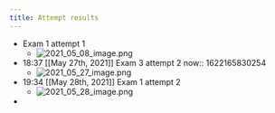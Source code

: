 ```yaml
---
title: Attempt results
---
```


- Exam 1 attempt 1
	- ![2021_05_08_image.png](https://cdn.logseq.com/%2F19d8129d-f0d6-41c0-a53b-bbfce3d097ca3c5f00e9-9641-4f90-a09a-1c96d74b13812021_05_08_image.png?Expires=4774094417&Signature=JTBc0yIT7j~IKLn1HQYGtkgrQnzjXMprQ5-sXipfUdNw6ykuo8mXEs5KrDm9jnGCzGPiB14zWTEj9OEczbpzCFE5CdxxbzyiQ8waTELkz9Vscp7mGSQIHkQwtTAyigcPYzfaWX6JPoba3weFqsMpoz8GMh0z1yVhaWC9RRU3h8hMOzRyJw35xoSbEQYa2Bk732CmG9-s4yRyzdjnWoHXmMxTp7WK2~-ajee6nBtr6sy7-alUJhOheAEHuWvLjWMQALUz8UVGC~ypBDxPP8GRbq4gxQuoYSlvErF1JPKVwUIVBaptm97tU8mjQm2hBYy4LkSrNBUbMcuxxWFDcdQ1QQ__&Key-Pair-Id=APKAJE5CCD6X7MP6PTEA)
- 18:37 [[May 27th, 2021]] Exam 3 attempt 2
  now:: 1622165830254
	- ![2021_05_27_image.png](https://cdn.logseq.com/%2F19d8129d-f0d6-41c0-a53b-bbfce3d097cad45c1980-1608-486c-9e85-11ab1cf9061e2021_05_27_image.png?Expires=4775765772&Signature=Mk2lxXGGfth3lX9HILNLg6JnNIGTz1UXmiCdEir2ZBZzsYvyPk9-4MFS8xakhOKOeP30jBVs-CK63TAhYe7MOjYAj~XWZE2yPDo1WrxgtabEp-KSn3ZlCThmemAymqg-LCXOIv8-vrrWnb2RJ~SkPtPXZexxtslhWW8b63mQ7V9vuoPOGOy4bys7bERojX74QtSEfofnLrg0txSS661QUNjQByiFwjYDPDSuESrXg9jApswzvsxgQcBxXPluQxTHp~Z1JQjkCA0fr6tQCkiLKF44q9Q5ZN9mubyGM-mLdFoIOnOT5KmCVWgTDjgwtNMPLMjvgPEF4Cc5rBs7Ed5GdQ__&Key-Pair-Id=APKAJE5CCD6X7MP6PTEA)
- 19:34 [[May 28th, 2021]] Exam 1 attempt 2
	- ![2021_05_28_image.png](https://cdn.logseq.com/%2F19d8129d-f0d6-41c0-a53b-bbfce3d097ca283d8961-eabb-45c0-9be8-16359af27e9f2021_05_28_image.png?Expires=4775855691&Signature=PzMXz4Xm84ufZBBDofcKMLKAKQk8eq8KgIWTqF8knUMnMahugYCXDkJPXoxUMCPP2cWzWYBtmat1ujNlNa5uDI2M~QIUTtnHcZWxWJ3hIX2ulqF5VC70hTZPy~Y85upsHqJeex9Kk05pFbYYeWSSioGgjdU0L8n-vo-cCLxW4ZJIneKb9FXl7D0Vf6keMUK~3zfAGrraF-J8GO22bkH5AwyirDXEzBh86BD69cEB755Vrab9Nq1ig-BSxJCvGuhBwx~o3vx~UdSUw1ZZ3rNdBrmsFOYd1swKjf~WKOdAV~q~u2HVWQV0RXJfySoahFk-8LoBhftFfkL1PDrYkBFcMQ__&Key-Pair-Id=APKAJE5CCD6X7MP6PTEA)
-